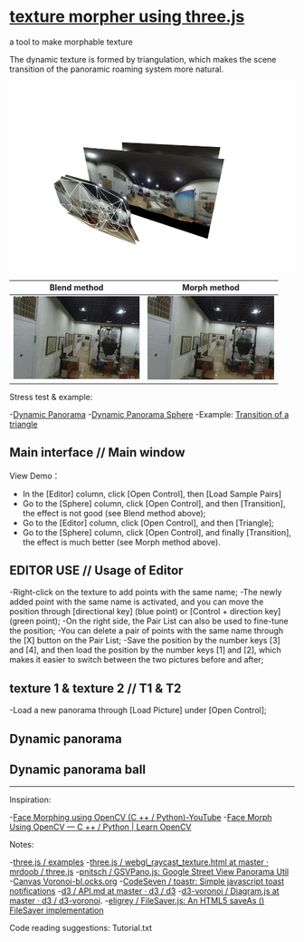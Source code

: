  # [texture morpher using three.js](index.html)
a tool to make morphable texture

The dynamic texture is formed by triangulation, which makes the scene transition of the panoramic roaming system more natural.

![](doc/triangles.png)

| Blend method | Morph method |
|:---:|:---:|
|![](doc/blend-effect-0.25.gif)|![](doc/morph-effect-0.25.gif)|

Stress test & example:

-[Dynamic Panorama](dyna_texture.html)
-[Dynamic Panorama Sphere](dyna_sphere.html)
-Example: [Transition of a triangle](dyna_triangle.html)

## Main interface // Main window

View Demo：

-   In the [Editor] column, click [Open Control], then [Load Sample Pairs]
-	Go to the [Sphere] column, click [Open Control], and then [Transition], the effect is not good (see Blend method above);
-	Go to the [Editor] column, click [Open Control], and then [Triangle];
-	Go to the [Sphere] column, click [Open Control], and finally [Transition], the effect is much better (see Morph method above).

## EDITOR USE // Usage of Editor

-Right-click on the texture to add points with the same name;
-The newly added point with the same name is activated, and you can move the position through [directional key] (blue point) or [Control + direction key] (green point);
-On the right side, the Pair List can also be used to fine-tune the position;
-You can delete a pair of points with the same name through the [X] button on the Pair List;
-Save the position by the number keys [3] and [4], and then load the position by the number keys [1] and [2], which makes it easier to switch between the two pictures before and after;

## texture 1 & texture 2 // T1 & T2

-Load a new panorama through [Load Picture] under [Open Control];

## Dynamic panorama

## Dynamic panorama ball 

---

Inspiration:

-[Face Morphing using OpenCV (C ++ / Python)-YouTube](https://www.youtube.com/watch?v=pqpS6BN0_7k)
-[Face Morph Using OpenCV — C ++ / Python | Learn OpenCV](http://www.learnopencv.com/face-morph-using-opencv-cpp-python/)

Notes:

-[three.js / examples](https://threejs.org/examples/?q=texture#webgl_raycast_texture)
-[three.js / webgl_raycast_texture.html at master · mrdoob / three.js](https://github.com/mrdoob/three.js/blob/master/examples/webgl_raycast_texture.html)
-[pnitsch / GSVPano.js: Google Street View Panorama Util](https://github.com/pnitsch/GSVPano.js)
-[Canvas Voronoi-bl.ocks.org](https://bl.ocks.org/mbostock/6675193)
-[CodeSeven / toastr: Simple javascript toast notifications](https://github.com/CodeSeven/toastr)
-[d3 / API.md at master · d3 / d3](https://github.com/d3/d3/blob/master/API.md#voronoi-diagrams-d3-voronoi)
-[d3-voronoi / Diagram.js at master · d3 / d3-voronoi](https://github.com/d3/d3-voronoi/blob/master/src/Diagram.js#L82).
-[eligrey / FileSaver.js: An HTML5 saveAs () FileSaver implementation](https://github.com/eligrey/FileSaver.js)

Code reading suggestions: Tutorial.txt
